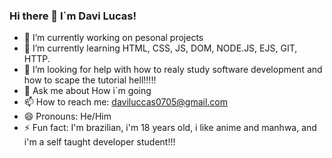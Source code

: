 ### Hi there 👋 I´m Davi Lucas!

- 🔭 I’m currently working on pesonal projects
- 🌱 I’m currently learning HTML, CSS, JS, DOM, NODE.JS, EJS, GIT, HTTP.
- 🤔 I’m looking for help with how to realy study software development and how to scape the tutorial hell!!!!!
- 💬 Ask me about How i´m going
- 📫 How to reach me: daviluccas0705@gmail.com
- 😄 Pronouns: He/Him
- ⚡ Fun fact: I'm brazilian, i'm 18 years old, i like anime and manhwa, and i'm a self taught developer student!!!


